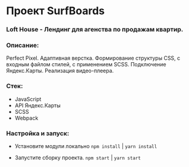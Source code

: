 # Проект SurfBoards

### Loft House - Лендинг для агенства по продажам квартир.

### Описание:

Perfect Pixel. Адаптивная верстка. Формирование структуры CSS, с входным файлом стилей, с применением SCSS. Подключение Яндекс.Карты. Реализация видео-плеера.

### Стек:

- JavaScript
- API Яндекс.Карты
- SCSS
- Webpack

### Настройка и запуск:

 - Установите модули локально
`npm install` | `yarn install`

 - Запустите сборку проекта. `npm start` | `yarn start`
